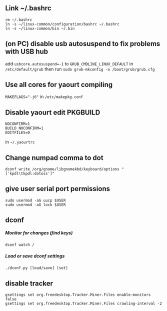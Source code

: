 ## Link ~/.bashrc
```
rm ~/.bashrc
ln -s ~/linux-common/configuration/bashrc ~/.bashrc
ln -s ~/linux-common/bin ~/.bin
```

## (on PC) disable usb autosuspend to fix problems with USB hub
add `usbcore.autosuspend=-1` to `GRUB_CMDLINE_LINUX_DEFAULT` in `/etc/default/grub`
then run `sudo grub-mkconfig -o /boot/grub/grub.cfg`

## Use all cores for yaourt compiling
`MAKEFLAGS="-j6"` in `/etc/makepkg.conf`

## Disable yaourt edit PKGBUILD
```
NOCONFIRM=1
BUILD_NOCONFIRM=1
EDITFILES=0
```
in `~/.yaourtrc`

## Change numpad comma to dot
```
dconf write /org/gnome/libgnomekbd/keyboard/options "['kpdl\tkpdl:dotoss']"
```

## give user serial port permissions
```
sudo usermod -aG uucp $USER
sudo usermod -aG lock $USER
```

## dconf

##### Monitor for changes (find keys)
```
dconf watch /
```

##### Load or save dconf settings
```
./dconf.py [load/save] [set]
```

## disable tracker
```
gsettings set org.freedesktop.Tracker.Miner.Files enable-monitors false
gsettings set org.freedesktop.Tracker.Miner.Files crawling-interval -2
```
